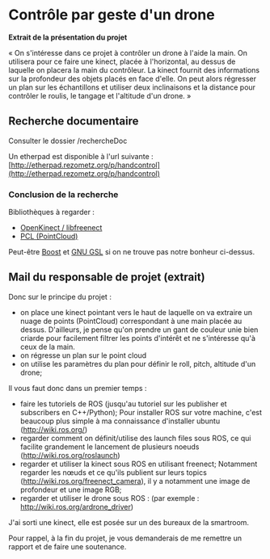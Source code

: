 # Contrôle par geste d'un drone #

**Extrait de la présentation du projet**

« On s'intéresse dans ce projet à contrôler un drone à l'aide la main. On utilisera pour ce faire une kinect, placée à l'horizontal, au dessus de laquelle on placera la main du contrôleur. La kinect fournit des informations sur la profondeur des objets placés en face d'elle. On peut alors régresser un plan sur les échantillons et utiliser deux inclinaisons et la distance pour contrôler le roulis, le tangage et l'altitude d'un drone. »

## Recherche documentaire ##
Consulter le dossier /rechercheDoc

Un etherpad est disponible à l'url suivante : [http://etherpad.rezometz.org/p/handcontrol](http://etherpad.rezometz.org/p/handcontrol)

### Conclusion de la recherche ###

Bibliothèques à regarder :

- [OpenKinect / libfreenect](https://github.com/OpenKinect)
- [PCL (PointCloud)](http://www.pointclouds.org/)

Peut-être [Boost](http://www.boost.org/) et [GNU GSL](http://www.gnu.org/software/gsl/) si on ne trouve pas notre bonheur ci-dessus.

## Mail du responsable de projet (extrait) ##

Donc sur le principe du projet :

- on place une kinect pointant vers le haut de laquelle on va extraire un nuage de points (PointCloud) correspondant à une main placée au dessus. D'ailleurs, je pense qu'on prendre un gant de couleur unie bien criarde pour facilement filtrer les points d'intérêt et ne s'intéresse qu'à ceux de la main.
- on régresse un plan sur le point cloud
- on utilise les paramètres du plan pour définir le roll, pitch, altitude d'un drone;

Il vous faut donc dans un premier temps :
 
- faire les tutoriels de ROS (jusqu'au tutoriel sur les publisher et subscribers en C++/Python); Pour installer ROS sur votre machine, c'est beaucoup plus simple à ma connaissance d'installer ubuntu (http://wiki.ros.org/)
- regarder comment on définit/utilise des launch files sous ROS, ce qui facilite grandement le lancement de plusieurs noeuds (http://wiki.ros.org/roslaunch)
- regarder et utiliser la kinect sous ROS en utilisant freenect;  Notamment regarder les nœuds et ce qu'ils publient sur leurs topics (http://wiki.ros.org/freenect_camera), il y a notamment une image de profondeur et une image RGB;
- regarder et utiliser le drone sous ROS : (par exemple : http://wiki.ros.org/ardrone_driver)

J'ai sorti une kinect, elle est posée sur un des bureaux de la smartroom.

Pour rappel, à la fin du projet, je vous demanderais de me remettre un rapport et de faire une soutenance.